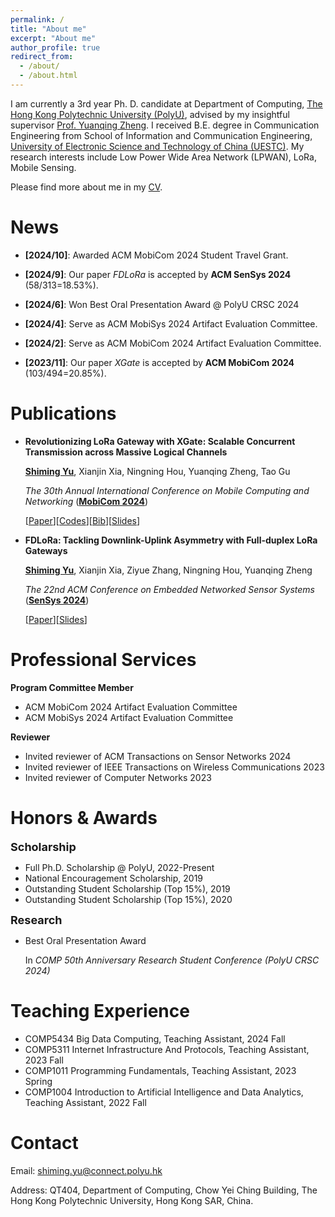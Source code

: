 ```yaml
---
permalink: /
title: "About me"
excerpt: "About me"
author_profile: true
redirect_from: 
  - /about/
  - /about.html
---
```

I am currently a 3rd year Ph. D. candidate at Department of Computing, [The Hong Kong Polytechnic University (PolyU)](https://www.polyu.edu.hk/), advised by my insightful supervisor [Prof. Yuanqing Zheng](https://www4.comp.polyu.edu.hk/~csyqzheng/). I received B.E. degree in Communication Engineering from School of Information and Communication Engineering, [University of Electronic Science and Technology of China (UESTC)](https://en.uestc.edu.cn/). My research interests include Low Power Wide Area Network (LPWAN), LoRa, Mobile Sensing.

Please find more about me in my [CV](files/cv_14.pdf).

News
======
* **[2024/10]**: Awarded ACM MobiCom 2024 Student Travel Grant.

* **[2024/9]**: Our paper *FDLoRa* is accepted by **ACM SenSys 2024** (58/313=18.53%).

* **[2024/6]**: Won Best Oral Presentation Award @ PolyU CRSC 2024

* **[2024/4]**: Serve as ACM MobiSys 2024 Artifact Evaluation Committee.

* **[2024/2]**: Serve as ACM MobiCom 2024 Artifact Evaluation Committee.

* **[2023/11]**: Our paper *XGate* is accepted by **ACM MobiCom 2024** (103/494=20.85%).

Publications
======
* **Revolutionizing LoRa Gateway with XGate: Scalable Concurrent Transmission across Massive Logical Channels**

  **<u>Shiming Yu</u>**, Xianjin Xia, Ningning Hou, Yuanqing Zheng, Tao Gu

  *The 30th Annual International Conference on Mobile Computing and Networking* ([**MobiCom 2024**](https://www.sigmobile.org/mobicom/2024/))

  [[Paper](files/3636534.3649375.pdf)][[Codes](https://github.com/xiaoming124/XGate)][[Bib](files/acm_3636534.3649375.bib)][[Slides](files/XGate_MobiCom24_v2.key)]

* **FDLoRa: Tackling Downlink-Uplink Asymmetry with Full-duplex LoRa Gateways**

  **<u>Shiming Yu</u>**, Xianjin Xia, Ziyue Zhang, Ningning Hou, Yuanqing Zheng

  *The 22nd ACM Conference on Embedded Networked Sensor Systems* ([**SenSys 2024**](https://sensys.acm.org/2024/))

  [[Paper](files/sensys24-final205.pdf)][[Slides](files/FDLoRa_SenSys24.key)]

Professional Services
======
**Program Committee Member**
* ACM MobiCom 2024 Artifact Evaluation Committee
* ACM MobiSys 2024 Artifact Evaluation Committee

**Reviewer**
* Invited reviewer of ACM Transactions on Sensor Networks 2024
* Invited reviewer of IEEE Transactions on Wireless Communications 2023
* Invited reviewer of Computer Networks 2023

Honors & Awards
======
**<font size=4>Scholarship</font>**
* Full Ph.D. Scholarship @ PolyU, 2022-Present
* National Encouragement Scholarship, 2019
* Outstanding Student Scholarship (Top 15%), 2019
* Outstanding Student Scholarship (Top 15%), 2020

**<font size=4>Research</font>**
* Best Oral Presentation Award

  In *COMP 50th Anniversary Research Student Conference (PolyU CRSC 2024)*

Teaching Experience
======
* COMP5434 Big Data Computing, Teaching Assistant, 2024 Fall
* COMP5311 Internet Infrastructure And Protocols, Teaching Assistant, 2023 Fall
* COMP1011 Programming Fundamentals, Teaching Assistant, 2023 Spring
* COMP1004 Introduction to Artificial Intelligence and Data Analytics, Teaching Assistant, 2022 Fall

Contact
======
Email: shiming.yu@connect.polyu.hk

Address: QT404, Department of Computing, Chow Yei Ching Building, The Hong Kong Polytechnic University, Hong Kong SAR, China.